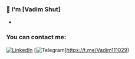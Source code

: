 ### 👋 I'm [Vadim Shut]
-
### You can contact me:
[![LinkedIn](https://img.shields.io/badge/-LinkedIn-090909?style=for-the-badge&logo=linkedin&logoColor=007BB6)](https://www.linkedin.com/in/vadim-shut-02b132188/)
[![Telegram](https://img.shields.io/badge/-Telegram-090909?style=for-the-badge&logo=telegram&logoColor=27A0D9)]https://t.me/Vadim111029)

